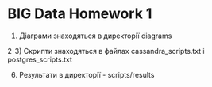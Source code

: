 # BIG Data Homework 1


1) Діаграми знаходяться в директорії diagrams


2-3) Скрипти знаходяться в файлах cassandra_scripts.txt і postgres_scripts.txt


6) Результати в директорії - scripts/results
